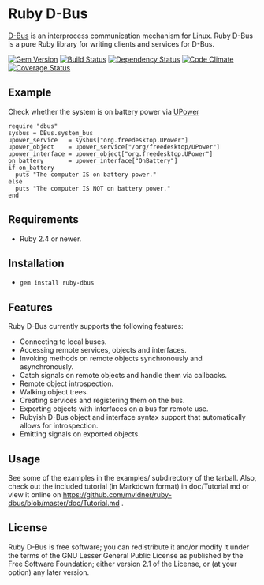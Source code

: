 # Ruby D-Bus

[D-Bus](http://dbus.freedesktop.org) is an interprocess communication
mechanism for Linux.
Ruby D-Bus is a pure Ruby library for writing clients and services for D-Bus.

[![Gem Version][GV img]][Gem Version]
[![Build Status][BS img]][Build Status]
[![Dependency Status][DS img]][Dependency Status]
[![Code Climate][CC img]][Code Climate]
[![Coverage Status][CS img]][Coverage Status]

[Gem Version]: https://rubygems.org/gems/ruby-dbus
[Build Status]: https://github.com/mvidner/ruby-dbus/actions?query=branch%3Amaster
[Dependency Status]: https://gemnasium.com/mvidner/ruby-dbus
[Code Climate]: https://codeclimate.com/github/mvidner/ruby-dbus
[Coverage Status]: https://coveralls.io/r/mvidner/ruby-dbus

[GV img]: https://badge.fury.io/rb/ruby-dbus.png
[BS img]: https://github.com/mvidner/ruby-dbus/workflows/CI/badge.svg?branch=master
[DS img]: https://gemnasium.com/mvidner/ruby-dbus.png
[CC img]: https://codeclimate.com/github/mvidner/ruby-dbus.png
[CS img]: https://coveralls.io/repos/mvidner/ruby-dbus/badge.png?branch=master

## Example

Check whether the system is on battery power
via [UPower](http://upower.freedesktop.org/docs/UPower.html#UPower:OnBattery)

    require "dbus"
    sysbus = DBus.system_bus
    upower_service   = sysbus["org.freedesktop.UPower"]
    upower_object    = upower_service["/org/freedesktop/UPower"]
    upower_interface = upower_object["org.freedesktop.UPower"]
    on_battery       = upower_interface["OnBattery"]
    if on_battery
      puts "The computer IS on battery power."
    else
      puts "The computer IS NOT on battery power."
    end

## Requirements

- Ruby 2.4 or newer.


## Installation

- `gem install ruby-dbus`

## Features

Ruby D-Bus currently supports the following features:

 * Connecting to local buses.
 * Accessing remote services, objects and interfaces.
 * Invoking methods on remote objects synchronously and asynchronously.
 * Catch signals on remote objects and handle them via callbacks.
 * Remote object introspection.
 * Walking object trees.
 * Creating services and registering them on the bus.
 * Exporting objects with interfaces on a bus for remote use.
 * Rubyish D-Bus object and interface syntax support that automatically
   allows for introspection.
 * Emitting signals on exported objects.

## Usage

 See some of the examples in the examples/ subdirectory of the tarball.
 Also, check out the included tutorial (in Markdown format) in doc/Tutorial.md
 or view it online on
 <https://github.com/mvidner/ruby-dbus/blob/master/doc/Tutorial.md> .

## License

 Ruby D-Bus is free software; you can redistribute it and/or modify it
 under the terms of the GNU Lesser General Public License as published by the
 Free Software Foundation; either version 2.1 of the License, or (at
 your option) any later version.
